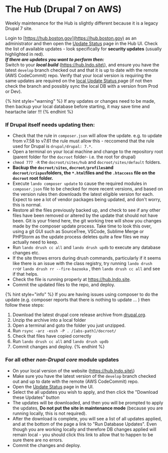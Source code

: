 # The Hub \(Drupal 7 on AWS\)

Weekly maintenance for the Hub is slightly different because it is a legacy Drupal 7 site.

Login to [https://hub.boston.gov](https://hub.boston.gov) as an administrator and then open the [Update Status](https://hub.boston.gov/admin/reports/updates/update) page in the Hub UI.  Check the list of available updates - look specifically for **security updates** \(usually highlighted in red\).  
_**If there are updates you want to perform then:**_  
Switch to your _**local build**_  \(https://hub.lndo.site\), and ensure you have the latest `develop` branch checked out and that it is up to date with the remote \(AWS CodeCommit\) repo.  Verify that your local version is requiring the same updates are required on the [local Update Status ](https://hub.lndo.site/admin/reports/updates/update)page \(if not then check the branch and possibly sync the local DB with a version from Prod or Dev\).

{% hint style="warning" %}
If any updates or changes need to be made, then backup your local database before starting, it may save time and heartache later !!!
{% endhint %}

### **If Drupal itself needs updating then:**

* Check that the rule in `composer.json` will allow the update. e.g. to update from v7.58 to v7.61 the rule must allow this - reccomend that the rule used for Drupal is `drupal/drupal: 7.*`.
* Open a terminal on your local machine and change to the repository root \(parent folder for the `docroot` folder- i.e. the root for drupal\)
* `chmod 777 -R` the `docroot/sites/hub` and `docroot/sites/default` folders.
* **Backup the `docroot/sites`, `docroot/profiles`and `docroot/crispus`folders, the `*.html`files and the `.htaccess` file on the `docroot` root folder.**
* Execute `lando composer update` to cause the required modules in `composer.json` file to  be checked for more recent versions, and based on the version rules then downloads the latest eligible version for each.  Expect to see a lot of vendor packages being updated, and don't worry, this is normal.
* Restore all the files previously backed up, and check to see if any other files have been removed or altered by the update that should not have been.  Git is your friend here, the git working tree will show you changes made by the composer update process.  Take time to look this over, using a git GUI such as SourceTree, VSCode, Sublime Merge or PHPStorm as the update process deletes quite a few files we may actually need to keep. 
* Run `lando drush cc all` and `lando drush updb` to execute any database changes etc.
* If the site throws errors during drush commands, particularly if it seems like there is an issue with the class registry, try running `lando drush rr`or `lando drush rr --fire-bazooka` , then `lando drush cc all` and see if that helps.
* Check the file is running properly at https://hub.lndo.site.
* Commit the updated files to the repo, and deploy.

{% hint style="info" %}
If you are having issues using composer to do the update \(e.g. composer reports that there is nothing to update ... \) then follow these steps:

1. Download the latest drupal core release archive from [drupal.org](https://www.drupal.org/project/drupal/releases?version=7).
2. Unzip the archive into a local folder
3. Open a terminal and goto the folder you just unzipped.
4. Run `rsync -arz -essh -P . /[abs-path]/docroot/`
5. Check that files have copied correctly
6. Run `lando drush cc all` and `lando drush updb`
7. Commit changes and deploy.
{% endhint %}

### **For all other** _**non-Drupal core**_ **module updates**

* On your local version of the website \(https://hub.lndo.site\)
* Make sure you have the latest version of the `develop` branch checked out and up to date with the remote \(AWS CodeCommit\) repo.
* Open the [Update Status](https://hub.lndo.site/admin/reports/updates/update) page in the UI.
* Select the all updates you wish to apply, and then click the "Download these Updates" button
* The updates will be downloaded, and then you will be prompted to apply the updates, **Do not put the site in maintenance mode** \(because you are running locally, this is not required\).
* After the download is complete, you will see a list of all updates applied, and at the bottom of the page a link to "Run Database Updates". Even though you are working locally and therefore DB changes applied will remain local - you should click this link to allow that to happen to be sure there are no errors.
* Commit the changes and deploy.

